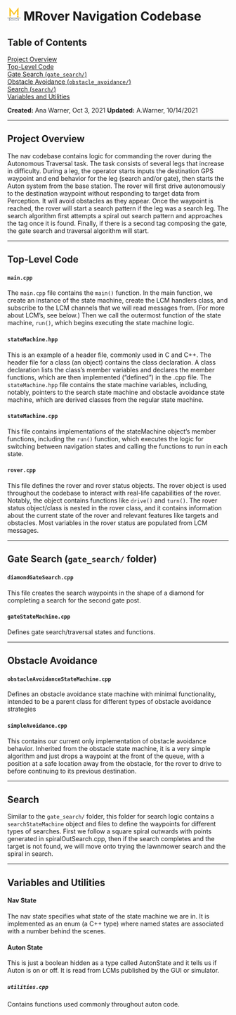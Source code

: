 # <img src="../../simulators/nav/src/static/mrover.png" alt="MRover Logo" width="30"/> MRover Navigation Codebase

## Table of Contents
[Project Overview](#project-overview)<br/>
[Top-Level Code](#Top-Level-Code)<br/>
[Gate Search (`gate_search/`)](#Gate-Search)<br/>
[Obstacle Avoidance (`obstacle_avoidance/`)](#obstacle-avoidance)</br>
[Search (`search/`)](#search)<br/>
[Variables and Utilities](#vars-and-utils)<br/>


**Created:** Ana Warner, Oct 3, 2021
**Updated:** A.Warner, 10/14/2021

---

<!----------------------------- Project Overview ----------------------------->
## Project Overview
The nav codebase contains logic for commanding the rover during the Autonomous Traversal task. The task consists of several legs that increase in difficulty. During a leg, the operator starts inputs the destination GPS waypoint and end behavior for the leg (search and/or gate), then starts the Auton system from the base station. The rover will first drive autonomously to the destination waypoint without responding to target data from Perception. It will avoid obstacles as they appear. Once the waypoint is reached, the rover will start a search pattern if the leg was a search leg. The search algorithm first attempts a spiral out search pattern and approaches the tag once it is found. Finally, if there is a second tag composing the gate, the gate search and traversal algorithm will start.

---

<!----------------------------- Top-Level Code ----------------------------->
## Top-Level Code

#### `main.cpp`
The `main.cpp` file contains the `main()` function. In the main function, we create an instance of the state machine, create the LCM handlers class, and subscribe to the LCM channels that we will read messages from. (For more about LCM’s, see below.) Then we call the outermost function of the state machine, `run()`, which begins executing the state machine logic.

#### `stateMachine.hpp`
This is an example of a header file, commonly used in C and C++. The header file for a class (an object) contains the class declaration. A class declaration lists the class’s member variables and declares the member functions, which are then implemented (“defined”) in the .cpp file. The `stateMachine.hpp` file contains the state machine variables, including, notably, pointers to the search state machine and obstacle avoidance state machine, which are derived classes from the regular state machine.

#### `stateMachine.cpp`
This file contains implementations of the stateMachine object’s member functions, including the `run()` function, which executes the logic for switching between navigation states and calling the functions to run in each state.

#### `rover.cpp`
This file defines the rover and rover status objects. The rover object is used throughout the codebase to interact with real-life capabilities of the rover. Notably, the object contains functions like `drive()` and `turn()`. The rover status object/class is nested in the rover class, and it contains information about the current state of the rover and relevant features like targets and obstacles. Most variables in the rover status are populated from LCM messages.

---

<!----------------------------- Gate Search ----------------------------->
## Gate Search (`gate_search/` folder)

#### `diamondGateSearch.cpp`
This file creates the search waypoints in the shape of a diamond for completing a search for the second gate post.

#### `gateStateMachine.cpp`
Defines gate search/traversal states and functions.


---

<!----------------------------- Obstacle Avoidance ----------------------------->
## Obstacle Avoidance

#### `obstacleAvoidanceStateMachine.cpp`
Defines an obstacle avoidance state machine with minimal functionality, intended to be a parent class for different types of obstacle avoidance strategies

#### `simpleAvoidance.cpp`
This contains our current only implementation of obstacle avoidance behavior. Inherited from the obstacle state machine, it is a very simple algorithm and just drops a waypoint at the front of the queue, with a position at a safe location away from the obstacle, for the rover to drive to before continuing to its previous destination.


---

<!----------------------------- Search ----------------------------->
## Search
Similar to the `gate_search/` folder, this folder for search logic contains a `searchStateMachine` object and files to define the waypoints for different types of searches. First we follow a square spiral outwards with points generated in spiralOutSearch.cpp, then if the search completes and the target is not found, we will move onto trying the lawnmower search and the spiral in search.


---

<!----------------------------- Vars and Utils ----------------------------->
## Variables and Utilities

#### Nav State
The nav state specifies what state of the state machine we are in. It is implemented as an enum (a C++ type) where named states are associated with a number behind the scenes.

#### Auton State
This is just a boolean hidden as a type called AutonState and it tells us if Auton is on or off. It is read from LCMs published by the GUI or simulator.

##### `utilities.cpp`
Contains functions used commonly throughout auton code. 



